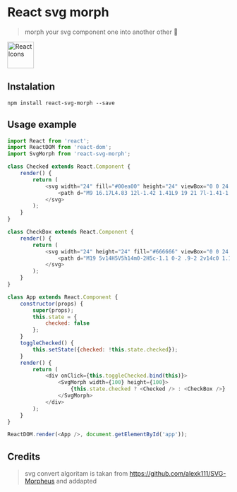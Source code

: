 

# React svg morph

> morph your svg component one into another other 🎉

<img src="https://rawgit.com/gorangajic/react-svg-morph/master/example.gif" width="60" alt="React Icons">


## Instalation

```
npm install react-svg-morph --save
```

## Usage example

```javascript
import React from 'react';
import ReactDOM from 'react-dom';
import SvgMorph from 'react-svg-morph';

class Checked extends React.Component {
    render() {
        return (
            <svg width="24" fill="#00ea00" height="24" viewBox="0 0 24 24">
                <path d="M9 16.17L4.83 12l-1.42 1.41L9 19 21 7l-1.41-1.41z"/>
            </svg>
        );
    }
}

class CheckBox extends React.Component {
    render() {
        return (
            <svg width="24" height="24" fill="#666666" viewBox="0 0 24 24">
                <path d="M19 5v14H5V5h14m0-2H5c-1.1 0-2 .9-2 2v14c0 1.1.9 2 2 2h14c1.1 0 2-.9 2-2V5c0-1.1-.9-2-2-2z"/>
            </svg>
        );
    }
}

class App extends React.Component {
    constructor(props) {
        super(props);
        this.state = {
            checked: false
        };
    }
    toggleChecked() {
        this.setState({checked: !this.state.checked});
    }
    render() {
        return (
            <div onClick={this.toggleChecked.bind(this)}>
                <SvgMorph width={100} height={100}>
                    {this.state.checked ? <Checked /> : <CheckBox />}
                </SvgMorph>
            </div>
        );
    }
}

ReactDOM.render(<App />, document.getElementById('app'));
```

## Credits

> svg convert algoritam is takan from https://github.com/alexk111/SVG-Morpheus and addapted
